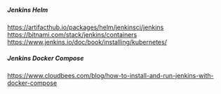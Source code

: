 ##### Jenkins Helm 
https://artifacthub.io/packages/helm/jenkinsci/jenkins
https://bitnami.com/stack/jenkins/containers
https://www.jenkins.io/doc/book/installing/kubernetes/

##### Jenkins Docker Compose 
https://www.cloudbees.com/blog/how-to-install-and-run-jenkins-with-docker-compose
